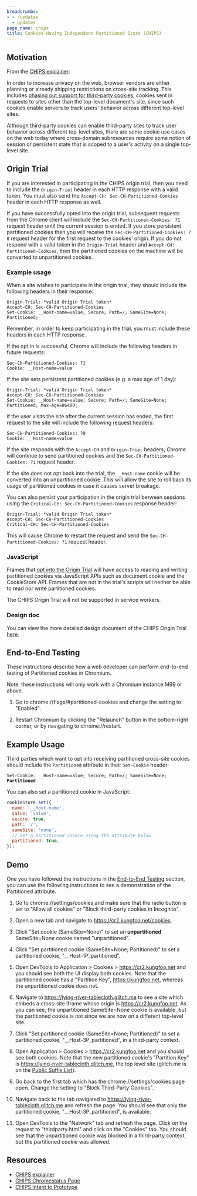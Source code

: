 ```yaml
---
breadcrumbs:
- - /updates
  - updates
page_name: chips
title: Cookies Having Independent Partitioned State (CHIPS)
---
```


## Motivation

From the [CHIPS explainer](https://github.com/WICG/CHIPS):

In order to increase privacy on the web, browser vendors are either planning or already shipping restrictions on cross-site tracking. This includes [phasing out support for third-party cookies](https://blog.chromium.org/2020/01/building-more-private-web-path-towards.html), cookies sent in requests to sites other than the top-level document's site, since such cookies enable servers to track users' behavior across different top-level sites.

Although third-party cookies can enable third-party sites to track user behavior across different top-level sites, there are some cookie use cases on the web today where cross-domain subresources require some notion of session or persistent state that is scoped to a user's activity on a single top-level site.

## Origin Trial

If you are interested in participating in the CHIPS origin trial, then you need to include the `Origin-Trial` header in each HTTP response with a valid token.
You must also send the `Accept-CH: Sec-CH-Partitioned-Cookies` header in each HTTP response as well.

If you have successfully opted into the origin trial, subsequent requests from the Chrome client will include the `Sec-CH-Partitioned-Cookies: ?1` request header until the current session is ended.
If you store persistent partitioned cookies then you will receive the `Sec-CH-Partitioned-Cookies: ?0` request header for the first request to the cookies' origin.
If you do not respond with a valid token in the `Origin-Trial` header and `Accept-CH: Partitioned-Cookies`, then the partitioned cookies on the machine will be converted to unpartitioned cookies.

<!-- TODO(crbug.com/1296161): Add a link to the registration page. -->

### Example usage

When a site wishes to participate in the origin trial, they should include the following headers in their response:

```text
Origin-Trial: *valid Origin Trial token*
Accept-CH: Sec-CH-Partitioned-Cookies
Set-Cookie: __Host-name=value; Secure; Path=/; SameSite=None; Partitioned;
```

Remember, in order to keep participating in the trial, you must include these headers in each HTTP response.

If the opt in is successful, Chrome will include the following headers in future requests:

```text
Sec-CH-Partitioned-Cookies: ?1
Cookie: __Host-name=value
```

If the site sets persistent partitioned cookies (e.g. a max age of 1 day):

```text
Origin-Trial: *valid Origin Trial token*
Accept-CH: Sec-CH-Partitioned-Cookies
Set-Cookie: __Host-name=value; Secure; Path=/; SameSite=None; Partitioned; Max-Age=86400;
```

if the user visits the site after the current session has ended, the first request to the site will include the following request headers:

```text
Sec-CH-Partitioned-Cookies: ?0
Cookie: __Host-name=value
```

If the site responds with the `Accept-CH` and `Origin-Trial` headers, Chrome will continue to send partitioned cookies and the `Sec-CH-Partitioned-Cookies: ?1` request header.

If the site does not opt back into the trial, the `__Host-name` cookie will be converted into an unpartitioned cookie.
This will allow the site to roll back its usage of partitioned cookies in case it causes server breakage.

You can also persist your participation in the origin trial between sessions using the `Critical-CH: Sec-CH-Partitioned-Cookies` response header:

```text
Origin-Trial: *valid Origin Trial token*
Accept-CH: Sec-CH-Partitioned-Cookies
Critical-CH: Sec-CH-Partitioned-Cookies
```

This will cause Chrome to restart the request and send the `Sec-CH-Partitioned-Cookies: ?1` request header.

### JavaScript

Frames that [opt into the Origin Trial](http://googlechrome.github.io/OriginTrials/developer-guide.html) will have access to reading and writing partitioned cookies via JavaScript APIs such as document.cookie and the CookieStore API.
Frames that are not in the trial's scripts will neither be able to read nor write partitioned cookies.

The CHIPS Origin Trial will not be supported in service workers.

### Design doc

You can view the more detailed design document of the CHIPS Origin Trial [here](https://docs.google.com/document/d/1EPHnfHpZHpV09vITXu8cEEIMt1DYiRN_pZfeBal8UQw).

## End-to-End Testing

These instructions describe how a web developer can perform end-to-end testing of Partitioned cookies in Chromium.

Note: these instructions will only work with a Chromium instance M99 or above.

1. Go to chrome://flags/#partitioned-cookies and change the setting to "Enabled".

1. Restart Chromium by clicking the "Relaunch" button in the bottom-right corner, or by navigating to chrome://restart.

## Example Usage

Third parties which want to opt into receiving partitioned cross-site cookies should include the `Partitioned` attribute in their `Set-Cookie` header:

`Set-Cookie: __Host-name=value; Secure; Path=/; SameSite=None; `**`Partitioned`**

You can also set a partitioned cookie in JavaScript:

```javascript
cookieStore.set({
  name: '__Host-name',
  value: 'value',
  secure: true,
  path: '/',
  sameSite: 'none',
  // Set a partitioned cookie using the attribute below.
  partitioned: true,
});
```

## Demo

One you have followed the instructions in the [End-to-End Testing](#end-to-end-testing) section, you can use the following instructions to see a demonstration of the Partitioned attribute.

1. Go to chrome://settings/cookies and make sure that the radio button is set to "Allow all cookies" or "Block third-party cookies in Incognito".

1. Open a new tab and navigate to https://cr2.kungfoo.net/cookies.

1. Click "Set cookie (SameSite=None)" to set an **unpartitioned** SameSite=None cookie named "unpartitioned".

1. Click "Set partitioned cookie (SameSite=None; Partitioned)" to set a partitioned cookie, "__Host-1P_partitioned".

1. Open DevTools to Application > Cookies > https://cr2.kungfoo.net and you should see both the UI display both cookies.
  Note that the partitioned cookie has a "Partition Key", https://kungfoo.net, whereas the unpartitioned cookie does not.

1. Navigate to https://lying-river-tablecloth.glitch.me to see a site which embeds a cross-site iframe whose origin is https://cr2.kungfoo.net.
  As you can see, the unpartitioned SameSite=None cookie is available, but the partitioned cookie is not since we are now on a different top-level site.

1. Click "Set partitioned cookie (SameSite=None; Partitioned)" to set a partitioned cookie, "__Host-3P_partitioned", in a third-party context.

1. Open Application > Cookies > https://cr2.kungfoo.net and you should see both cookies. Note that the new partitioned cookie's "Partition Key" is https://lying-river-tablecloth.glitch.me, the top level site (glitch.me is on the [Public Suffix List](https://publicsuffix.org/)).

1. Go back to the first tab which has the chrome://settings/cookies page open. Change the setting to "Block Third-Party Cookies".

1. Navigate back to the tab navigated to https://lying-river-tablecloth.glitch.me and refresh the page.
  You should see that only the partitioned cookie, "__Host-3P_partitioned", is available.

1. Open DevTools to the "Network" tab and refresh the page. Click on the request to "thirdparty.html" and click on the "Cookies" tab.
  You should see that the unpartitioned cookie was blocked in a third-party context, but the partitioned cookie was allowed.

## Resources
- [CHIPS explainer](https://github.com/WICG/CHIPS)
- [CHIPS Chromestatus Page](https://chromestatus.com/feature/5179189105786880)
- [CHIPS Intent to Prototype](https://groups.google.com/a/chromium.org/g/blink-dev/c/hvMJ33kqHRo/m/3diUOI0uAQAJ)

